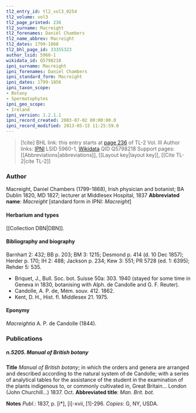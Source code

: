 ```yaml
---
tl2_entry_id: tl2_vol3_0254
tl2_volume: vol3
tl2_page_printed: 236
tl2_surname: Macreight
tl2_forenames: Daniel Chambers
tl2_name_abbrev: Macreight
tl2_dates: 1799-1868
tl2_bhl_page_id: 33355323
author_lsid: 5960-1
wikidata_id: Q5798218
ipni_surname: Macreight
ipni_forenames: Daniel Chambers
ipni_standard_form: Macreight
ipni_dates: 1799-1856
ipni_taxon_scope: 
- Botany
- Spermatophytes
ipni_geo_scope: 
- Ireland
ipni_version: 1.2.1.1
ipni_record_created: 2003-07-02 00:00:00.0
ipni_record_modified: 2013-05-15 11:25:59.0
---
```


> [!cite] BHL link: this entry starts at [page 236](https://www.biodiversitylibrary.org/page/33355323) of TL-2 Vol. III
> Author links: [IPNI](https://www.ipni.org/a/5960-1) LSID 5960-1, [Wikidata](https://www.wikidata.org/wiki/Q5798218) QID Q5798218
> Support pages: [[Abbreviations|abbreviations]], [[Layout key|layout key]], [[Cite TL-2|cite TL-2]]

### Author

Macreight, Daniel Chambers (1799-1868), Irish physician and botanist; BA Dublin 1820, MD 1827; lecturer at Middlesex Hospital, 1837 
**Abbreviated name**: *Macreight* \[standard form in IPNI: *Macreight*\]

#### Herbarium and types

[[Collection DBN|DBN]].

#### Bibliography and biography

Barnhart 2: 432; BB p. 203; BM 3: 1215; Desmond p. 414 (d. 10 Dec 1857); Herder p. 170; IH 2: 488; Jackson p. 234; Kew 3: 551; PR 5728 (ed. 1: 6395); Rehder 5: 535.
- Briquet, J., Bull. Soc. bot. Suisse 50a: 303. 1940 (stayed for some time in Geneva in 1830, botanising with Alph. de Candolle and G. F. Reuter).
- Candolle, A. P. de, Mém. souv. 412. 1862.
- Kent, D. H., Hist. fl. Middlesex 21. 1975.

#### Eponymy

*Macreightia* A. P. de Candolle (1844).

### Publications

##### n.5205. Manual of British botany

**Title**
*Manual of British botany*; in which the orders and genera are arranged and described according to the natural system of de Candolle; with a series of analytical tables for the assistance of the student in the examination of the plants indigenous to, or commonly cultivated in, Great Britain... London (John Churchill...) 1837. Oct.
**Abbreviated title**: *Man. Brit. bot.*

**Notes**
*Publ*.: 1837, p. \[i\*\], \[i\]-xvii, \[1\]-296. *Copies*: G, NY, USDA.

